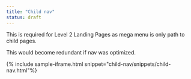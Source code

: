 ```yaml
---
title: "Child nav"
status: draft
---
```


This is required for Level 2 Landing Pages as mega menu is only path to child pages.

This would become redundant if nav was optimized.

{% include sample-iframe.html snippet="child-nav/snippets/child-nav.html"%}
